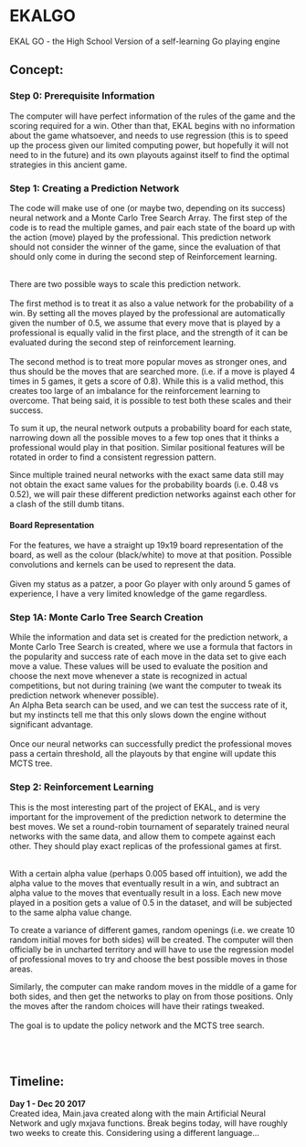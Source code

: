 # EKALGO
EKAL GO - the High School Version of a self-learning Go playing engine
<br>

<h2>Concept: </h2>
<h3> Step 0: Prerequisite Information </h3>
The computer will have perfect information of the rules of the game and the scoring required for a win. Other than that, EKAL begins with no information about the game whatsoever, and needs to use regression (this is to speed up the process given our limited computing power, but hopefully it will not need to in the future) and its own playouts against itself to find the optimal strategies in this ancient game. 

<h3> Step 1: Creating a Prediction Network </h3>
The code will make use of one (or maybe two, depending on its success) neural network and a Monte Carlo Tree Search Array. The first step of the code is to read the multiple games, and pair each state of the board up with the action (move) played by the professional. This prediction network should not consider the winner of the game, since the evaluation of that should only come in during the second step of Reinforcement learning.

<br>There are two possible ways to scale this prediction network. <br><br>The first method is to treat it as also a value network for the probability of a win. By setting all the moves played by the professional are automatically given the number of 0.5, we assume that every move that is played by a professional is equally valid in the first place, and the strength of it can be evaluated during the second step of reinforcement learning.
<br><br>The second method is to treat more popular moves as stronger ones, and thus should be the moves that are searched more. (i.e. if a move is played 4 times in 5 games, it gets a score of 0.8). While this is a valid method, this creates too large of an imbalance for the reinforcement learning to overcome. That being said, it is possible to test both these scales and their success. 

To sum it up, the neural network outputs a probability board for each state, narrowing down all the possible moves to a few top ones that it thinks a professional would play in that position. Similar positional features will be rotated in order to find a consistent regression pattern.

Since multiple trained neural networks with the exact same data still may not obtain the exact same values for the probability boards (i.e. 0.48 vs 0.52), we will pair these different prediction networks against each other for a clash of the still dumb titans.

<h4> Board Representation </h4>
For the features, we have a straight up 19x19 board representation of the board, as well as the colour (black/white) to move at that position. Possible convolutions and kernels can be used to represent the data.
<br><br>
Given my status as a patzer, a poor Go player with only around 5 games of experience, I have a very limited knowledge of the game regardless. 

<h3> Step 1A: Monte Carlo Tree Search Creation </h3>
While the information and data set is created for the prediction network, a Monte Carlo Tree Search is created, where we use a formula that factors in the popularity and success rate of each move in the data set to give each move a value. These values will be used to evaluate the position and choose the next move whenever a state is recognized in actual competitions, but not during training (we want the computer to tweak its prediction network whenever possible). 
<br>
An Alpha Beta search can be used, and we can test the success rate of it, but my instincts tell me that this only slows down the engine without significant advantage.
<br><br>
Once our neural networks can successfully predict the professional moves pass a certain threshold, all the playouts by that engine will update this MCTS tree.

<h3> Step 2: Reinforcement Learning </h3>
This is the most interesting part of the project of EKAL, and is very important for the improvement of the prediction network to determine the best moves. We set a round-robin tournament of separately trained neural networks with the same data, and allow them to compete against each other. They should play exact replicas of the professional games at first. 

<br> With a certain alpha value (perhaps 0.005 based off intuition), we add the alpha value to the moves that eventually result in a win, and subtract an alpha value to the moves that eventually result in a loss. Each new move played in a position gets a value of 0.5 in the dataset, and will be subjected to the same alpha value change.

To create a variance of different games, random openings (i.e. we create 10 random initial moves for both sides) will be created. The computer will then officially be in uncharted territory and will have to use the regression model of professional moves to try and choose the best possible moves in those areas. 

Similarly, the computer can make random moves in the middle of a game for both sides, and then get the networks to play on from those positions. Only the moves after the random choices will have their ratings tweaked.
<br>
<br>
The goal is to update the policy network and the MCTS tree search.




<br>
<br>
<h2> Timeline: </h2>
<b> Day 1 - Dec 20 2017 </b> <br>
Created idea, Main.java created along with the main Artificial Neural Network and ugly mxjava functions. Break begins today, will have roughly two weeks to create this. Considering using a different language...
